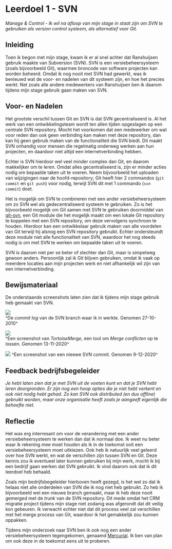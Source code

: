 ﻿# Leerdoel 1 - SVN
*Manage & Control - Ik wil na afloop van mijn stage in staat zijn om SVN te gebruiken als version control systeem, als alternatief voor Git.*

## Inleiding
Toen ik begon met mijn stage, kwam ik er al snel achter dat Ranshuijsen gebruik maakte van Subversion (SVN). SVN is een versiebeheersysteem (zoals bijvoorbeeld Git), waarmee broncode van software projecten kan worden beheerd. Omdat ik nog nooit met SVN had gewerkt, was ik benieuwd wat de voor- en nadelen van dit systeem zijn, en hoe het precies werkt. Net zoals alle andere medewerkers van Ranshuijsen ben ik daarom tijdens mijn stage gebruik gaan maken van SVN.

## Voor- en Nadelen

Het grootste verschil tussen Git en SVN is dat SVN gecentraliseerd is. Al het werk van een ontwikkelingsteam wordt ten allen tijden opgeslagen op een centrale SVN repository. Mocht het voorkomen dat een medewerker om wat voor reden dan ook geen verbinding kan maken met deze repository, dan kan hij geen gebruik maken van de functionaliteit die SVN biedt. Dit maakt SVN onhandig voor mensen die regelmatig onderweg werken aan hun projecten, en daardoor niet altijd een internetverbinding hebben.

Echter is SVN hierdoor wel veel minder complex dan Git, en daarom makkelijker om te leren. Omdat alles gecentraliseerd is, zijn er minder acties nodig om bepaalde taken uit te voeren. Neem bijvoorbeeld het uploaden van wijzigingen naar de hoofd-repository; Git heeft hier 2 commandos  (`git commit` en `git push`) voor nodig, terwijl SVN dit met 1 commando (`svn commit`) doet.

Het is mogelijk om SVN te combineren met een ander versiebeheersysteem om zo SVN wel als gedecentraliseerd systeem te gebruiken. Zo is het bijvoorbeeld mogelijk om Git samen met SVN te gebruiken doormiddel van [git-svn](https://git-scm.com/docs/git-svn), een Git module die het mogelijk maakt om een lokale Git repository te koppelen met een SVN repository, om deze vervolgens synchroon te houden. Hierdoor kan een ontwikkelaar gebruik maken van alle voordelen van Git terwijl hij alsnog een SVN repository gebruikt. Echter ondersteundt deze module niet alle functionaliteit van SVN, waardoor het nog steeds nodig is om met SVN te werken om bepaalde taken uit te voeren.

SVN is daarom niet per se beter of slechter dan Git, maar is simpelweg gewoon anders. Persoonlijk zal ik Git blijven gebruiken, omdat ik vaak op meerdere locaties aan mijn projecten werk en niet afhankelijk wil zijn van een internetverbinding.

## Bewijsmateriaal
De onderstaande screenshots laten zien dat ik tijdens mijn stage gebruik heb gemaakt van SVN.  
  
![](Assets/Images/SVN_commit_log.png)  
^De _commit log_ van de SVN branch waar ik in werkte. Genomen 27-10-2010^

![](Assets/Images/SVN_merge.png)  
^Een screenshot van _TortoiseMerge_, een tool om _Merge conflicten_ op te lossen. Genomen 13-11-2020^

![](Assets/Images/SVN_new_commit.png)
^Een screenshot van een nieewe SVN commit. Genomen 9-12-2020^

## Feedback bedrijfsbegeleider
*Je hebt laten zien dat je met SVN uit de voeten kunt en dat je SVN hebt leren doorgronden. Er zijn nog een hoop opties die je niet hebt verkent en ook niet nodig hebt gehad. Zo kan SVN ook distributed (en dus offline) gebruikt worden, maar onze organisatie heeft zoals je aangeeft eigenlijk die behoefte niet.*

## Reflectie  
Het was erg interresant om voor de verandering met een ander versiebeheersysteem te werken dan dat ik normaal doe. Ik weet nu beter waar ik rekening mee moet houden als ik in de toekomst ooit een versiebeheersysteem moet uitkiezen. Ook heb ik natuurlijk veel geleerd over hoe SVN werkt, en wat de verschillen zijn tussen SVN en Git. Deze kennis zou ik eventueel later kunnen gebruiken bij mijn werk, mocht ik bij een bedrijf gaan werken dat SVN gebruikt. Ik vind daarom ook dat ik dit leerdoel heb behaald.

Zoals mijn bedrijfsbegeleider hierboven heeft gezegd, is het wel zo dat ik helaas niet alle onderdelen van SVN die ik nog niet heb gebruikt. Zo heb ik bijvoorbeeld wel een nieuwe branch gemaakt, maar ik heb deze nooit gemerged met de _trunk_ van de SVN repository. Dit mede omdat het CRM migratie project tijdens mijn stage niet zodanig was afgerondt dat dit veilig kon gebeuren. Ik verwacht echter niet dat dit process veel zal verschillen met het merge process van Git, waardoor ik het gemakkelijk zou kunnen oppakken.

Tijdens mijn onderzoek naar SVN ben ik ook nog een ander versiebeheersysteem tegengekomen, genaamd [Mercurial](https://www.mercurial-scm.org/). Ik ben van plan om ook deze in de toekomst eens uit te proberen.